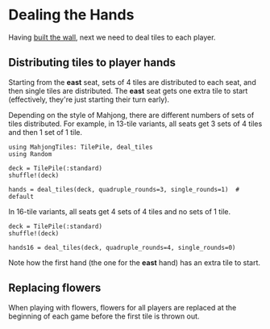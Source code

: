 # Dealing the Hands

Having [built the wall](building_wall.md), 
next we need to deal tiles to each player.

## Distributing tiles to player hands

Starting from the **east** seat, 
sets of 4 tiles are distributed to each seat,
and then single tiles are distributed.
The **east** seat gets one extra tile to start
(effectively, they're just starting their turn early).

Depending on the style of Mahjong, 
there are different numbers of sets of tiles distributed.
For example, in 13-tile variants,
all seats get 3 sets of 4 tiles and then 1 set of 1 tile.

```@example deal
using MahjongTiles: TilePile, deal_tiles
using Random

deck = TilePile(:standard)
shuffle!(deck)

hands = deal_tiles(deck, quadruple_rounds=3, single_rounds=1)  # default
```

In 16-tile variants,
all seats get 4 sets of 4 tiles and no sets of 1 tile.

```@example deal
deck = TilePile(:standard)
shuffle!(deck)

hands16 = deal_tiles(deck, quadruple_rounds=4, single_rounds=0)
```

Note how the first hand (the one for the **east** hand) has an extra tile to start.

## Replacing flowers

When playing with flowers, 
flowers for all players are replaced at the beginning of each game
before the first tile is thrown out.
